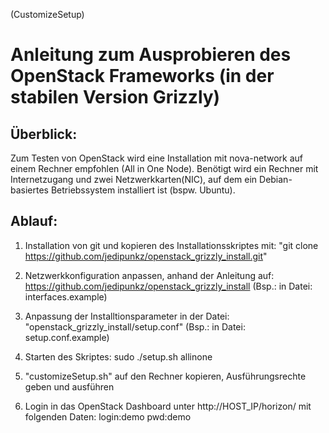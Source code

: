(CustomizeSetup)

Anleitung zum Ausprobieren des OpenStack Frameworks (in der stabilen Version Grizzly)
======================================================================================

Überblick:
----------
Zum Testen von OpenStack wird eine Installation mit nova-network auf einem Rechner empfohlen (All in One Node).
Benötigt wird ein Rechner mit Internetzugang und zwei Netzwerkkarten(NIC), auf dem
ein Debian-basiertes Betriebssystem installiert ist (bspw. Ubuntu).

Ablauf:
----------
1. Installation von git und kopieren des Installationsskriptes mit:
"git clone https://github.com/jedipunkz/openstack_grizzly_install.git"

2. Netzwerkkonfiguration anpassen, anhand der Anleitung auf:
https://github.com/jedipunkz/openstack_grizzly_install
(Bsp.: in Datei: interfaces.example)

3. Anpassung der Installtionsparameter in der Datei:
"openstack_grizzly_install/setup.conf"
(Bsp.: in Datei: setup.conf.example)

4. Starten des Skriptes: sudo ./setup.sh allinone

5. "customizeSetup.sh" auf den Rechner kopieren, Ausführungsrechte geben und ausführen

6. Login in das OpenStack Dashboard unter http://HOST_IP/horizon/
mit folgenden Daten:
login:demo pwd:demo


